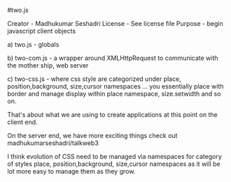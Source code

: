 #two.js

Creator - Madhukumar Seshadri
License - See license file
Purpose - begin javascript client objects


a) two.js - globals

b) two-com.js - a wrapper around XMLHttpRequest to communicate with the mother ship, web server

c) two-css.js - where css style are categorized under place, position,background, size,cursor namespaces ... you essentially place with border and manage display within place namespace, size.setwidth and so on.

That's about what we are using to create applications at this point on the client end. 

On the server end, we have more exciting things check out madhukumarseshadri/talkweb3

I think evolution of CSS need to be managed via namespaces for category of styles place, position,background, size,cursor namespaces as it will be lot more easy to manage them as they grow.
